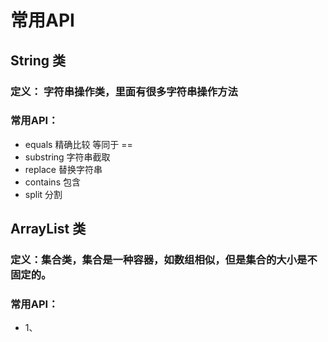 # 常用API

## String 类 
### 定义： 字符串操作类，里面有很多字符串操作方法
### 常用API：
+ equals 精确比较  等同于 ==  
+ substring 字符串截取
+ replace 替换字符串
+ contains 包含
+ split 分割


## ArrayList 类
### 定义：集合类，集合是一种容器，如数组相似，但是集合的大小是不固定的。
### 常用API：
+ 1、